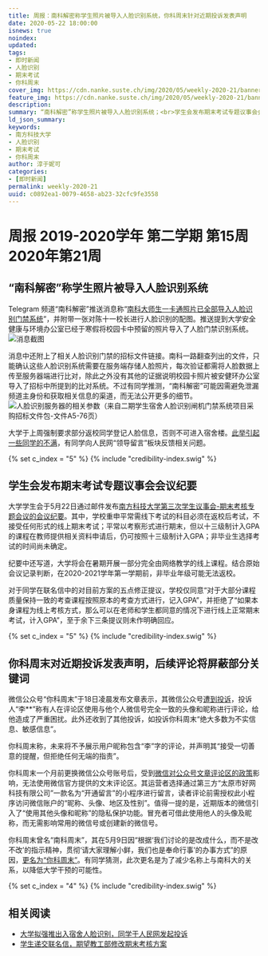 ```yaml
---
title: 周报：南科解密称学生照片被导入人脸识别系统，你科周末针对近期投诉发表声明
date: 2020-05-22 18:00:00
isnews: true
noindex:
updated:
tags:
- 即时新闻
- 人脸识别
- 期末考试
- 你科周末
cover_img: https://cdn.nanke.suste.ch/img/2020/05/weekly-2020-21/banner.jpg
feature_img: https://cdn.nanke.suste.ch/img/2020/05/weekly-2020-21/banner.jpg
description:
summary: “南科解密”称学生照片被导入人脸识别系统；<br>学生会发布期末考试专题议事会会议纪要；<br>“你科周末”对近期投诉发表声明，后续评论将屏蔽部分关键词
ld_json_summary:
keywords:
- 南方科技大学
- 人脸识别
- 期末考试
- 你科周末
author: 淳于妮可
categories:
- [即时新闻]
permalink: weekly-2020-21
uuid: c0892ea1-0079-4658-ab23-32cfc9fe3558
---
```

# 周报 2019-2020学年 第二学期 第15周 2020年第21周

## “南科解密”称学生照片被导入人脸识别系统

Telegram 频道“南科解密”推送消息称“[南科大师生一卡通照片已全部导入人脸识别门禁系统](https://t.me/s/sustechleaks/50)”，并附带一张对陈十一校长进行人脸识别的配图。推送提到大学安全健康与环境办公室已经于寒假将校园卡中预留的照片导入了人脸门禁识别系统。
![消息截图](https://cdn.nanke.suste.ch/img/2020/05/weekly-2020-21/sustech-leak-screenshot.jpg)

消息中还附上了相关人脸识别门禁的招标文件链接。南科一路翻查列出的文件，只能确认这些人脸识别系统需要在服务端存储人脸照片，每次验证都需将人脸数据上传至服务器端进行比对，除此之外没有其他的证据说明校园卡照片被安健环办公室导入了招标中所提到的比对系统。不过有同学推测，“南科解密”可能因需避免泄漏频道主身份和获取相关信息的渠道，而无法公开更多的细节。
![人脸识别服务器的相关参数（来自二期学生宿舍人脸识别闸机门禁系统项目采购招标文件包-文件A5-76页）](https://cdn.nanke.suste.ch/img/2020/05/weekly-2020-21/招标文件截图.png)

大学于上周强制要求部分返校同学登记人脸信息，否则不可进入宿舍楼。[此举引起一些同学的不满](/2020/05/16/face-recognition-complaint/)，有同学向人民网“领导留言”板块反馈相关问题。

{% set c_index = "5" %}
{% include "credibility-index.swig" %}

## 学生会发布期末考试专题议事会会议纪要

大学学生会于5月22日通过邮件发布[南方科技大学第三次学生议事会-期末考核专题会议的会议纪要](https://cdn.nanke.suste.ch/doc/nanke/2020/05/2020-05-22-南方科技大学第三次学生议事会会议纪要.pdf)。其中，学校重申平常需线下考试的科目必须在返校后考试，不接受任何形式的线上期末考试；平常以考察形式进行期末，但以十三级制计入GPA的课程在教师提供相关资料申请后，仍可按照十三级制计入GPA；非毕业生选择考试的时间尚未确定。

纪要中还写道，大学将会在暑期开展一部分完全由网络教学的线上课程。结合原始会议记录判断，在2020-2021学年第一学期前，非毕业年级可能无法返校。

对于同学在联名信中的对目前方案的五点修正提议，学校仅同意“对于大部分课程质量保持一致的考查课程按照原本的考查方式进行，记入GPA”，并拒绝了“如果本身课程为线上考核方式，那么可以在老师和学生都同意的情况下进行线上正常期末考试，计入GPA”，至于余下三条提议则未作明确回应。

{% set c_index = "5" %}
{% include "credibility-index.swig" %}

## 你科周末对近期投诉发表声明，后续评论将屏蔽部分关键词

微信公众号“你科周末”于18日凌晨发布文章表示，其微信公众号[遭到投诉](https://mp.weixin.qq.com/s/fR7_J7X-yBHlJ_WVg7tSnQ)，投诉人“李**”称有人在评论区使用与他个人微信号完全一致的头像和昵称进行评论，给他造成了严重困扰。此外还收到了其他投诉，如投诉你科周末“绝大多数为不实信息、敏感信息”。

你科周末称，未来将不予展示用户昵称包含“李”字的评论，并声明其“接受一切善意的提醒，但拒绝任何无端的指责”。

你科周末一个月前更换微信公众号账号后，受到[微信对公众号文章评论区的政策](https://www.douban.com/note/724533298/)影响，无法使用微信官方提供的文末评论区。其运营者选择通过第三方“太原市好网科技有限公司”一款名为“开通留言”的小程序进行留言，读者评论前需授权此小程序访问微信账户的“昵称、头像、地区及性别”。值得一提的是，近期版本的微信引入了“使用其他头像和昵称”的隐私保护功能。冒充者可借此使用他人的头像及昵称，而无需影响常用的微信号或创建新的微信号。

你科周末曾名“南科周末”，其在5月9日因“根据‘我们讨论的是改成什么，而不是改不改’的指示精神，贯彻‘请大家理解小鲜，我们也是奉命行事’的办事方式”的原因，[更名为“你科周末”](https://mp.weixin.qq.com/s/-G0KNWnW72YQmiA0j2jTrA)。有同学猜测，此次更名是为了减少名称上与南科大的关系，以降低大学干预的可能性。

{% set c_index = "4" %}
{% include "credibility-index.swig" %}

## 相关阅读

- [大学拟强推出入宿舍人脸识别，同学于人民网发起投诉](/2020/05/16/face-recognition-complaint/)
- [学生递交联名信，期望教工部修改期末考核方案](/2020/05/14/students-sign-petition-for-final-policy/)
